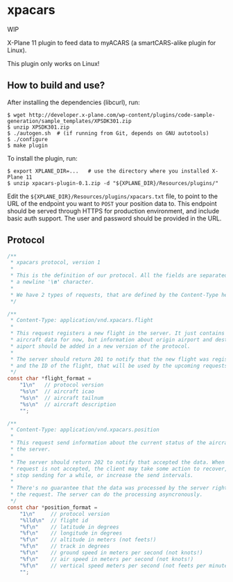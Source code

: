 # xpacars

WIP

X-Plane 11 plugin to feed data to myACARS (a smartCARS-alike plugin for Linux).

This plugin only works on Linux!


## How to build and use?

After installing the dependencies (libcurl), run:

    $ wget http://developer.x-plane.com/wp-content/plugins/code-sample-generation/sample_templates/XPSDK301.zip
    $ unzip XPSDK301.zip
    $ ./autogen.sh  # (if running from Git, depends on GNU autotools)
    $ ./configure
    $ make plugin

To install the plugin, run:

    $ export XPLANE_DIR=...   # use the directory where you installed X-Plane 11
    $ unzip xpacars-plugin-0.1.zip -d "${XPLANE_DIR}/Resources/plugins/"

Edit the `${XPLANE_DIR}/Resources/plugins/xpacars.txt` file, to point to the URL
of the endpoint you want to `POST` your position data to. This endpoint should
be served through HTTPS for production environment, and include basic auth support.
The user and password should be provided in the URL.


## Protocol

```c
/**
 * xpacars protocol, version 1
 *
 * This is the definition of our protocol. All the fields are separated with
 * a newline '\n' character.
 *
 * We have 2 types of requests, that are defined by the Content-Type header.
 */

/**
 * Content-Type: application/vnd.xpacars.flight
 *
 * This request registers a new flight in the server. It just contains the
 * aircraft data for now, but information about origin airport and destination
 * aiport should be added in a new version of the protocol.
 *
 * The server should return 201 to notify that the new flight was registered,
 * and the ID of the flight, that will be used by the upcoming requests.
 */
const char *flight_format =
    "1\n"   // protocol version
    "%s\n"  // aircraft icao
    "%s\n"  // aircraft tailnum
    "%s\n"  // aircraft description
    "";

/**
 * Content-Type: application/vnd.xpacars.position
 *
 * This request send information about the current status of the aircraft to
 * the server.
 *
 * The server should return 202 to notify that accepted the data. When a
 * request is not accepted, the client may take some action to recover, like
 * stop sending for a while, or increase the send intervals.
 *
 * There's no guarantee that the data was processed by the server right after
 * the request. The server can do the processing asyncronously.
 */
const char *position_format =
    "1\n"     // protocol version
    "%lld\n"  // flight id
    "%f\n"    // latitude in degrees
    "%f\n"    // longitude in degrees
    "%f\n"    // altitude in meters (not feets!)
    "%f\n"    // track in degrees
    "%f\n"    // ground speed in meters per second (not knots!)
    "%f\n"    // air speed in meters per second (not knots!)
    "%f\n"    // vertical speed meters per second (not feets per minute!)
    "";
```
